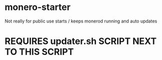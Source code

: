 # monero-starter
Not really for public use
starts / keeps monerod running and auto updates

# REQUIRES updater.sh SCRIPT NEXT TO THIS SCRIPT
